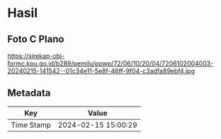 # Hasil

## Foto C Plano

https://sirekap-obj-formc.kpu.go.id/b289/pemilu/ppwp/72/06/10/20/04/7206102004003-20240215-141542--01c34e11-5e8f-46ff-9f04-c3adfa89ebf4.jpg


## Metadata

| Key        | Value               |
| ---------- | ------------------- |
| Time Stamp | 2024-02-15 15:00:29 |



